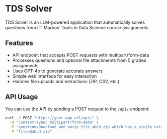 # TDS Solver

TDS Solver is an LLM-powered application that automatically solves questions from IIT Madras' Tools in Data Science course assignments.

## Features

- API endpoint that accepts POST requests with multipart/form-data
- Processes questions and optional file attachments from 5 graded assignments
- Uses GPT-4o to generate accurate answers
- Simple web interface for easy interaction
- Handles file uploads and extractions (ZIP, CSV, etc.)

## API Usage

You can use the API by sending a POST request to the `/api/` endpoint:

```bash
curl -X POST "https://your-app-url/api/" \
  -H "Content-Type: multipart/form-data" \
  -F "question=Download and unzip file abcd.zip which has a single extract.csv file inside. What is the value in the 'answer' column of the CSV file?" \
  -F "file=@abcd.zip"
